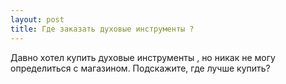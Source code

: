 ```yaml
---
layout: post 
title: Где заказать духовые инструменты ? 
--- 
```

Давно хотел купить духовые инструменты , но никак не могу определиться с магазином. Подскажите, где лучше купить?